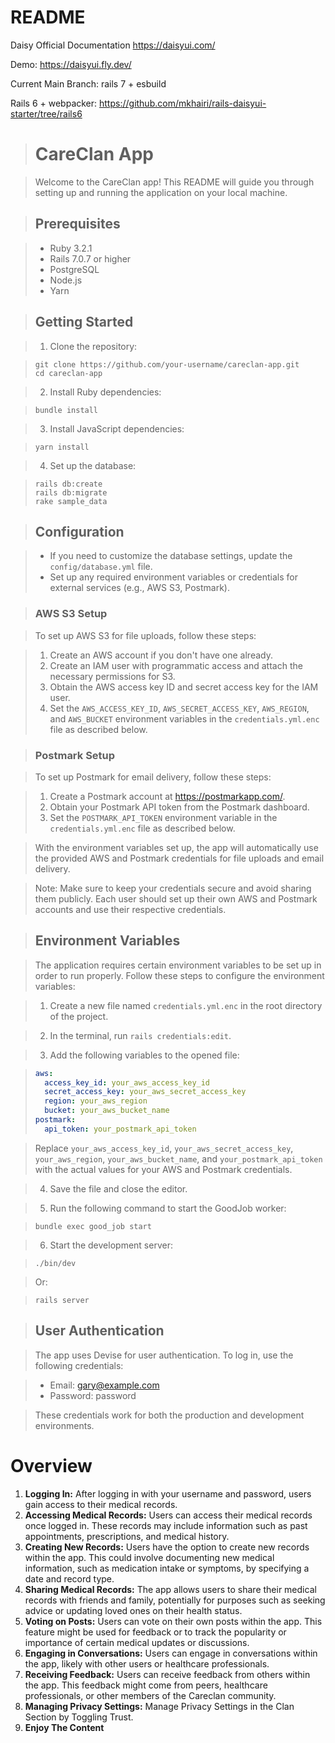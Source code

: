 # README
Daisy Official Documentation https://daisyui.com/

Demo: https://daisyui.fly.dev/

Current Main Branch: rails 7 + esbuild

Rails 6 + webpacker: https://github.com/mkhairi/rails-daisyui-starter/tree/rails6

> # CareClan App

> Welcome to the CareClan app! This README will guide you through setting up and running the application on your local machine.

> ## Prerequisites

> - Ruby 3.2.1
> - Rails 7.0.7 or higher
> - PostgreSQL
> - Node.js
> - Yarn

> ## Getting Started

> 1. Clone the repository:

>    ```
>    git clone https://github.com/your-username/careclan-app.git
>    cd careclan-app
>    ```

> 2. Install Ruby dependencies:

>    ```
>    bundle install
>    ```

> 3. Install JavaScript dependencies:

>    ```
>    yarn install
>    ```

> 4. Set up the database:

>    ```
>    rails db:create
>    rails db:migrate
>    rake sample_data
>    ```

> ## Configuration

> - If you need to customize the database settings, update the `config/database.yml` file.
> - Set up any required environment variables or credentials for external services (e.g., AWS S3, Postmark).

> ### AWS S3 Setup

> To set up AWS S3 for file uploads, follow these steps:

> 1. Create an AWS account if you don't have one already.
> 2. Create an IAM user with programmatic access and attach the necessary permissions for S3.
> 3. Obtain the AWS access key ID and secret access key for the IAM user.
> 4. Set the `AWS_ACCESS_KEY_ID`, `AWS_SECRET_ACCESS_KEY`, `AWS_REGION`, and `AWS_BUCKET` environment variables in the `credentials.yml.enc` file as described below.

> ### Postmark Setup

> To set up Postmark for email delivery, follow these steps:

> 1. Create a Postmark account at https://postmarkapp.com/.
> 2. Obtain your Postmark API token from the Postmark dashboard.
> 3. Set the `POSTMARK_API_TOKEN` environment variable in the `credentials.yml.enc` file as described below.

> With the environment variables set up, the app will automatically use the provided AWS and Postmark credentials for file uploads and email delivery.

> Note: Make sure to keep your credentials secure and avoid sharing them publicly. Each user should set up their own AWS and Postmark accounts and use their respective credentials.

> ## Environment Variables

> The application requires certain environment variables to be set up in order to run properly. Follow these steps to configure the environment variables:

> 1. Create a new file named `credentials.yml.enc` in the root directory of the project.

> 2. In the terminal, run `rails credentials:edit`.

> 3. Add the following variables to the opened file:

>    ```yaml
>    aws:
>      access_key_id: your_aws_access_key_id
>      secret_access_key: your_aws_secret_access_key
>      region: your_aws_region
>      bucket: your_aws_bucket_name
>    postmark:
>      api_token: your_postmark_api_token
>    ```

>    Replace `your_aws_access_key_id`, `your_aws_secret_access_key`, `your_aws_region`, `your_aws_bucket_name`, and `your_postmark_api_token` with the actual values for your AWS and Postmark credentials.

> 4. Save the file and close the editor.

> 5. Run the following command to start the GoodJob worker:

>    ```
>    bundle exec good_job start
>    ```

> 6. Start the development server:

>    ```
>    ./bin/dev
>    ```

>    Or:

>    ```
>    rails server
>    ```

> ## User Authentication

> The app uses Devise for user authentication. To log in, use the following credentials:

> - Email: gary@example.com
> - Password: password

> These credentials work for both the production and development environments.

# Overview

1. **Logging In:** After logging in with your username and password, users gain access to their medical records.
2. **Accessing Medical Records:** Users can access their medical records once logged in. These records may include information such as past appointments, prescriptions, and medical history.
3. **Creating New Records:** Users have the option to create new records within the app. This could involve documenting new medical information, such as medication intake or symptoms, by specifying a date and record type.
4. **Sharing Medical Records:** The app allows users to share their medical records with friends and family, potentially for purposes such as seeking advice or updating loved ones on their health status.
5. **Voting on Posts:** Users can vote on their own posts within the app. This feature might be used for feedback or to track the popularity or importance of certain medical updates or discussions.
6. **Engaging in Conversations:** Users can engage in conversations within the app, likely with other users or healthcare professionals.
7. **Receiving Feedback:** Users can receive feedback from others within the app. This feedback might come from peers, healthcare professionals, or other members of the Careclan community.
8. **Managing Privacy Settings:** Manage Privacy Settings in the Clan Section by Toggling Trust.
9. **Enjoy The Content**
